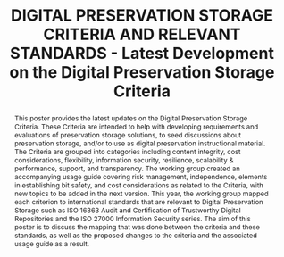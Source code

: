 ---
abstract: 'This poster provides the latest updates on the Digital Preservation Storage
  Criteria. These Criteria are intended to help with developing requirements and evaluations
  of preservation storage solutions, to seed discussions about preservation storage,
  and/or to use as digital preservation instructional material. The Criteria are grouped
  into categories including content integrity, cost considerations, flexibility, information
  security, resilience, scalability & performance, support, and transparency. The
  working group created an accompanying usage guide covering risk management, independence,
  elements in establishing bit safety, and cost considerations as related to the Criteria,
  with new topics to be added in the next version. This year, the working group mapped
  each criterion to international standards that are relevant to Digital Preservation
  Storage such as ISO 16363 Audit and Certification of Trustworthy Digital Repositories
  and the ISO 27000 Information Security series. The aim of this poster is to discuss
  the mapping that was done between the criteria and these standards, as well as the
  proposed changes to the criteria and the associated usage guide as a result.

  '
creators:
- Wu, Cynthia
- Zierau, Eld
- Goethals, Andrea
- Schaefer, Sibyl
- McGovern, Nancy
date: null
document_url: https://services.phaidra.univie.ac.at/api/object/o:1424849/download
grand_parent: iPRES
institutions:
- Royal Danish Library
- National Library of New Zealand
- Massachusetts Institute of Technology
- University of California
keywords:
- digital preservation storage
- archival storage
- criteria
- risk management
- standards
landing_page_url: https://phaidra.univie.ac.at/o:1424849
language: eng
layout: publication
license: CC BY 4.0 International
notes_url: null
parent: iPRES 2021
presentation_url: null
publication_type: poster
size: 426039
source_name: iPRES
title: DIGITAL PRESERVATION STORAGE CRITERIA AND RELEVANT STANDARDS - Latest Development
  on the Digital Preservation Storage Criteria
year: 2021
---